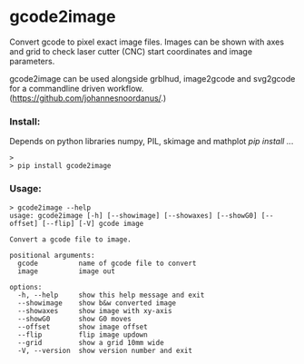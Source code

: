 # gcode2image

Convert gcode to pixel exact image files.
Images can be shown with axes and grid to check laser cutter (CNC) start coordinates and image parameters.

gcode2image can be used alongside grblhud, image2gcode and svg2gcode for a commandline driven workflow. (https://github.com/johannesnoordanus/.)

### Install:
Depends on python libraries numpy, PIL, skimage and mathplot *pip install ..*. </br>
```
> 
> pip install gcode2image
```
### Usage:
```
> gcode2image --help
usage: gcode2image [-h] [--showimage] [--showaxes] [--showG0] [--offset] [--flip] [-V] gcode image

Convert a gcode file to image.

positional arguments:
  gcode          name of gcode file to convert
  image          image out

options:
  -h, --help     show this help message and exit
  --showimage    show b&w converted image
  --showaxes     show image with xy-axis
  --showG0       show G0 moves
  --offset       show image offset
  --flip         flip image updown
  --grid         show a grid 10mm wide
  -V, --version  show version number and exit
```
